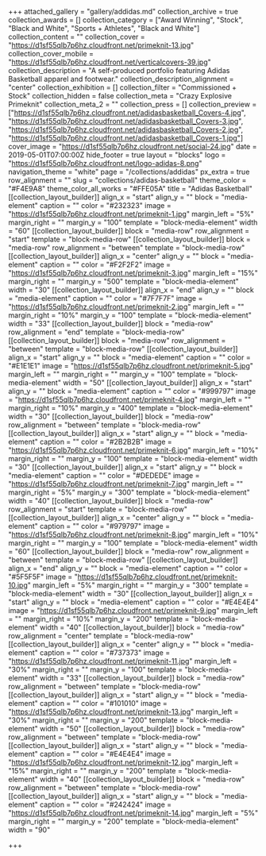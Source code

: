 +++
attached_gallery = "gallery/addidas.md"
collection_archive = true
collection_awards = []
collection_category = ["Award Winning", "Stock", "Black and White", "Sports + Athletes", "Black and White"]
collection_content = ""
collection_cover = "https://d1sf55qlb7p6hz.cloudfront.net/primeknit-13.jpg"
collection_cover_mobile = "https://d1sf55qlb7p6hz.cloudfront.net/verticalcovers-39.jpg"
collection_description = "A self-produced portfolio featuring Adidas Basketball apparel and footwear."
collection_description_alignment = "center"
collection_exhibition = []
collection_filter = "Commissioned + Stock"
collection_hidden = false
collection_meta = "Crazy Explosive Primeknit"
collection_meta_2 = ""
collection_press = []
collection_preview = ["https://d1sf55qlb7p6hz.cloudfront.net/adidasbasketball_Covers-4.jpg", "https://d1sf55qlb7p6hz.cloudfront.net/adidasbasketball_Covers-3.jpg", "https://d1sf55qlb7p6hz.cloudfront.net/adidasbasketball_Covers-2.jpg", "https://d1sf55qlb7p6hz.cloudfront.net/adidasbasketball_Covers-1.jpg"]
cover_image = "https://d1sf55qlb7p6hz.cloudfront.net/social-24.jpg"
date = 2019-05-01T07:00:00Z
hide_footer = true
layout = "blocks"
logo = "https://d1sf55qlb7p6hz.cloudfront.net/logo-adidas-8.png"
navigation_theme = "white"
page = "/collections/addidas"
px_extra = true
row_alignment = ""
slug = "collections/adidas-basketball"
theme_color = "#F4E9A8"
theme_color_all_works = "#FFE05A"
title = "Adidas Basketball"
[[collection_layout_builder]]
align_x = "start"
align_y = ""
block = "media-element"
caption = ""
color = "#232323"
image = "https://d1sf55qlb7p6hz.cloudfront.net/primeknit-1.jpg"
margin_left = "5%"
margin_right = ""
margin_y = "100"
template = "block-media-element"
width = "60"
[[collection_layout_builder]]
block = "media-row"
row_alignment = "start"
template = "block-media-row"
[[collection_layout_builder]]
block = "media-row"
row_alignment = "between"
template = "block-media-row"
[[collection_layout_builder]]
align_x = "center"
align_y = ""
block = "media-element"
caption = ""
color = "#F2F2F2"
image = "https://d1sf55qlb7p6hz.cloudfront.net/primeknit-3.jpg"
margin_left = "15%"
margin_right = ""
margin_y = "500"
template = "block-media-element"
width = "30"
[[collection_layout_builder]]
align_x = "end"
align_y = ""
block = "media-element"
caption = ""
color = "#7F7F7F"
image = "https://d1sf55qlb7p6hz.cloudfront.net/primeknit-2.jpg"
margin_left = ""
margin_right = "10%"
margin_y = "100"
template = "block-media-element"
width = "33"
[[collection_layout_builder]]
block = "media-row"
row_alignment = "end"
template = "block-media-row"
[[collection_layout_builder]]
block = "media-row"
row_alignment = "between"
template = "block-media-row"
[[collection_layout_builder]]
align_x = "start"
align_y = ""
block = "media-element"
caption = ""
color = "#E1E1E1"
image = "https://d1sf55qlb7p6hz.cloudfront.net/primeknit-5.jpg"
margin_left = ""
margin_right = ""
margin_y = "100"
template = "block-media-element"
width = "50"
[[collection_layout_builder]]
align_x = "start"
align_y = ""
block = "media-element"
caption = ""
color = "#999797"
image = "https://d1sf55qlb7p6hz.cloudfront.net/primeknit-4.jpg"
margin_left = ""
margin_right = "10%"
margin_y = "400"
template = "block-media-element"
width = "30"
[[collection_layout_builder]]
block = "media-row"
row_alignment = "between"
template = "block-media-row"
[[collection_layout_builder]]
align_x = "start"
align_y = ""
block = "media-element"
caption = ""
color = "#2B2B2B"
image = "https://d1sf55qlb7p6hz.cloudfront.net/primeknit-6.jpg"
margin_left = "10%"
margin_right = ""
margin_y = "100"
template = "block-media-element"
width = "30"
[[collection_layout_builder]]
align_x = "start"
align_y = ""
block = "media-element"
caption = ""
color = "#DEDEDE"
image = "https://d1sf55qlb7p6hz.cloudfront.net/primeknit-7.jpg"
margin_left = ""
margin_right = "5%"
margin_y = "300"
template = "block-media-element"
width = "40"
[[collection_layout_builder]]
block = "media-row"
row_alignment = "start"
template = "block-media-row"
[[collection_layout_builder]]
align_x = "center"
align_y = ""
block = "media-element"
caption = ""
color = "#979797"
image = "https://d1sf55qlb7p6hz.cloudfront.net/primeknit-8.jpg"
margin_left = "10%"
margin_right = ""
margin_y = "100"
template = "block-media-element"
width = "60"
[[collection_layout_builder]]
block = "media-row"
row_alignment = "between"
template = "block-media-row"
[[collection_layout_builder]]
align_x = "end"
align_y = ""
block = "media-element"
caption = ""
color = "#5F5F5F"
image = "https://d1sf55qlb7p6hz.cloudfront.net/primeknit-10.jpg"
margin_left = "5%"
margin_right = ""
margin_y = "300"
template = "block-media-element"
width = "30"
[[collection_layout_builder]]
align_x = "start"
align_y = ""
block = "media-element"
caption = ""
color = "#E4E4E4"
image = "https://d1sf55qlb7p6hz.cloudfront.net/primeknit-9.jpg"
margin_left = ""
margin_right = "10%"
margin_y = "200"
template = "block-media-element"
width = "40"
[[collection_layout_builder]]
block = "media-row"
row_alignment = "center"
template = "block-media-row"
[[collection_layout_builder]]
align_x = "center"
align_y = ""
block = "media-element"
caption = ""
color = "#737373"
image = "https://d1sf55qlb7p6hz.cloudfront.net/primeknit-11.jpg"
margin_left = "30%"
margin_right = ""
margin_y = "100"
template = "block-media-element"
width = "33"
[[collection_layout_builder]]
block = "media-row"
row_alignment = "between"
template = "block-media-row"
[[collection_layout_builder]]
align_x = "start"
align_y = ""
block = "media-element"
caption = ""
color = "#101010"
image = "https://d1sf55qlb7p6hz.cloudfront.net/primeknit-13.jpg"
margin_left = "30%"
margin_right = ""
margin_y = "200"
template = "block-media-element"
width = "50"
[[collection_layout_builder]]
block = "media-row"
row_alignment = "between"
template = "block-media-row"
[[collection_layout_builder]]
align_x = "start"
align_y = ""
block = "media-element"
caption = ""
color = "#E4E4E4"
image = "https://d1sf55qlb7p6hz.cloudfront.net/primeknit-12.jpg"
margin_left = "15%"
margin_right = ""
margin_y = "200"
template = "block-media-element"
width = "40"
[[collection_layout_builder]]
block = "media-row"
row_alignment = "between"
template = "block-media-row"
[[collection_layout_builder]]
align_x = "start"
align_y = ""
block = "media-element"
caption = ""
color = "#242424"
image = "https://d1sf55qlb7p6hz.cloudfront.net/primeknit-14.jpg"
margin_left = "5%"
margin_right = ""
margin_y = "200"
template = "block-media-element"
width = "90"

+++
